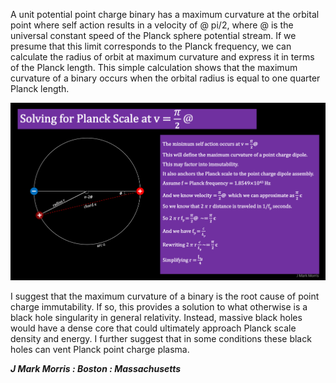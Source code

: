 

A unit potential point charge binary has a maximum curvature at the orbital point where self action results in a velocity of @ pi/2, where @ is the universal constant speed of the Planck sphere potential stream. If we presume that this limit corresponds to the Planck frequency, we can calculate the radius of orbit at maximum curvature and express it in terms of the Planck length. This simple calculation shows that the maximum curvature of a binary occurs when the orbital radius is equal to one quarter Planck length.

![](images/solvingforplanck-1.png)

I suggest that the maximum curvature of a binary is the root cause of point charge immutability. If so, this provides a solution to what otherwise is a black hole singularity in general relativity. Instead, massive black holes would have a dense core that could ultimately approach Planck scale density and energy. I further suggest that in some conditions these black holes can vent Planck point charge plasma.

**_J Mark Morris : Boston : Massachusetts_**
